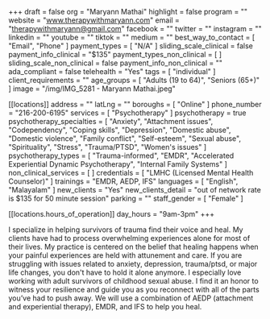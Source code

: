 +++
draft = false
org = "Maryann Mathai"
highlight = false
program = ""
website = "www.therapywithmaryann.com"
email = "therapywithmaryann@gmail.com"
facebook = ""
twitter = ""
instagram = ""
linkedin = ""
youtube = ""
tiktok = ""
medium = ""
best_way_to_contact = [ "Email", "Phone" ]
payment_types = [ "N/A" ]
sliding_scale_clinical = false
payment_info_clinical = "$135"
payment_types_non_clinical = [ ]
sliding_scale_non_clinical = false
payment_info_non_clinical = ""
ada_compliant = false
telehealth = "Yes"
tags = [ "individual" ]
client_requirements = ""
age_groups = [ "Adults (19 to 64)", "Seniors (65+)" ]
image = "/img/IMG_5281 - Maryann Mathai.jpeg"

[[locations]]
address = ""
latLng = ""
boroughs = [ "Online" ]
phone_number = "216-200-6195"
services = [ "Psychotherapy" ]
psychotherapy = true
psychotherapy_specialties = [
  "Anxiety",
  "Attachment issues",
  "Codependency",
  "Coping skills",
  "Depression",
  "Domestic abuse",
  "Domestic violence",
  "Family conflict",
  "Self-esteem",
  "Sexual abuse",
  "Spirituality",
  "Stress",
  "Trauma/PTSD",
  "Women's issues"
]
psychotherapy_types = [
  "Trauma-informed",
  "EMDR",
  "Accelerated Experiential Dynamic Psychotherapy",
  "Internal Family Systems"
]
non_clinical_services = [ ]
credentials = [ "LMHC (Licensed Mental Health Counselor)" ]
trainings = "EMDR, AEDP, IFS"
languages = [ "English", "Malayalam" ]
new_clients = "Yes"
new_clients_detail = "out of network rate is $135 for 50 minute session"
parking = ""
staff_gender = [ "Female" ]

  [[locations.hours_of_operation]]
  day_hours = "9am-3pm"
+++

I specialize in helping survivors of trauma find their voice and heal. My clients have had to process overwhelming experiences alone for most of their lives. My practice is centered on the belief that healing happens when your painful experiences are held with attunement and care. If you are struggling with issues related to anxiety, depression, trauma/ptsd, or major life changes, you don't have to hold it alone anymore.  I especially love working with adult survivors of childhood sexual abuse. I find it an honor to witness your resilience and guide you as you reconnect with all of the parts you’ve had to push away. We will use a combination of AEDP (attachment and experiential therapy), EMDR, and IFS to help you heal.
